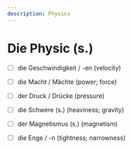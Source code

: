 ```yaml
---
description: Physics
---
```


# Die Physic \(s.\)

* [ ] die Geschwindigkeit / -en \(velocity\)
* [ ] die Macht / Mächte \(power; force\)
* [ ] der Druck / Drücke \(pressure\)
* [ ] die Schwere \(s.\) \(heaviness; gravity\)
* [ ] der Magnetismus \(s.\) \(magnetism\)
* [ ] die Enge / -n \(tightness; narrowness\)

